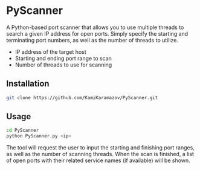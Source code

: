 # PyScanner
A Python-based port scanner that allows you to use multiple threads to search a given IP address for open ports. Simply specify the starting and terminating port numbers, as well as the number of threads to utilize.
- IP address of the target host
- Starting and ending port range to scan
- Number of threads to use for scanning

## Installation
```sh
git clone https://github.com/KamiKaramazov/PyScanner.git
```

## Usage
```sh
cd PyScanner
python PyScanner.py <ip>
```
The tool will request the user to input the starting and finishing port ranges, as well as the number of scanning threads. When the scan is finished, a list of open ports with their related service names (if available) will be shown.



